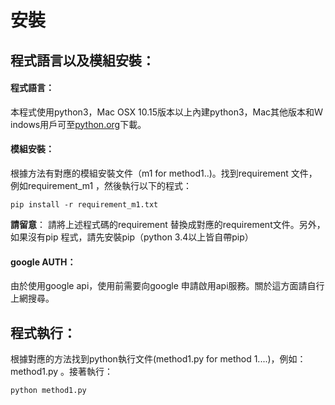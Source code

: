 # 安裝
## 程式語言以及模組安裝：
#### 程式語言：
本程式使用python3，Mac OSX 10.15版本以上內建python3，Mac其他版本和Ｗindows用戶可至[python.org](https://www.python.org)下載。  
#### 模組安裝：
根據方法有對應的模組安裝文件（m1 for method1..)。找到requirement 文件，例如requirement_m1 ，然後執行以下的程式：   
```    
pip install -r requirement_m1.txt   
```    
**請留意**： 請將上述程式碼的requirement 替換成對應的requirement文件。另外，如果沒有pip 程式，請先安裝pip（python 3.4以上皆自帶pip）
#### google AUTH：
由於使用google api，使用前需要向google 申請啟用api服務。關於這方面請自行上網搜尋。
## 程式執行：
根據對應的方法找到python執行文件(method1.py for method 1....)，例如：method1.py 。接著執行：
```    
python method1.py
```
